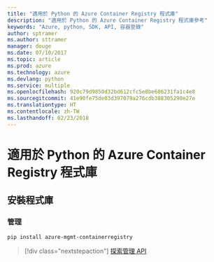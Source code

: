 ```yaml
---
title: "適用於 Python 的 Azure Container Registry 程式庫"
description: "適用於 Python 的 Azure Container Registry 程式庫參考"
keywords: "Azure, python, SDK, API, 容器登錄"
author: sptramer
ms.author: sttramer
manager: douge
ms.date: 07/10/2017
ms.topic: article
ms.prod: azure
ms.technology: azure
ms.devlang: python
ms.service: multiple
ms.openlocfilehash: 920c79d9850d32bd612cfc5e8be686231fa1c4e8
ms.sourcegitcommit: 41e90fe75de03d397079a276cdb388305290e27e
ms.translationtype: HT
ms.contentlocale: zh-TW
ms.lasthandoff: 02/23/2018
---
```

# <a name="azure-container-registry-libraries-for-python"></a>適用於 Python 的 Azure Container Registry 程式庫

## <a name="install-the-libraries"></a>安裝程式庫


### <a name="management"></a>管理

```bash
pip install azure-mgmt-containerregistry
```
> [!div class="nextstepaction"]
> [探索管理 API](/python/api/overview/azure/containerregistry/management)